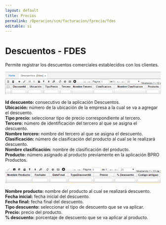 ```yaml
---
layout: default
title: Precios
permalink: /Operacion/scm/facturacion/fprecio/fdes
editable: si
---
```


# Descuentos - FDES

Permite registrar los descuentos comerciales establecidos con los clientes.

![](fdes1.png)

**Id descuento:** consecutivo de la aplicación Descuentos.  
**Ubicación:** número de la ubicación de la empresa a la cual se va a agregar el descuento.  
**Tipo precio:** seleccionar tipo de precio correspondiente al tercero.  
**Tercero:** número de identificación del tercero al que se asigna el descuento.  
**Nombre tercero:** nombre del tercero al que se asigna el descuento.  
**Clasificación:** número de clasificación del producto al cual se le realizará descuento.  
**Nombre clasificación:** nombre de clasificación del producto.  
**Producto:** número asignado al producto previamente en la aplicación BPRO Productos.  

![](fdes2.png)

**Nombre producto:** nombre del producto al cual se realizará descuento.  
**Fecha inicial:** fecha inicial del descuento.  
**Fecha final:** fecha final del descuento.  
**Tipo descuento:** seleccionar el tipo de descuento que se va aplicar.  
**Precio:** precio del producto.  
**% descuento:** porcentaje de descuento que se va aplicar al producto.  



